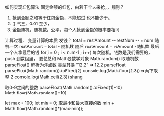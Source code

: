 如何实现红包算法
固定金额的红包，由若干个人来抢，，规则？

1. 抢到金额之和等于红包金额，不能超过  也不能少于。
2. 手气王，0.01 至少，
3. 金额随机，随机数，公平，每个人抢到金额的概率要相同

计算过程， 变量计算的本质
发钱？  total = restAmount --
restNum -- = num
随机一次  restAmount = total - 随机数
随后  restAmount = reAmount -随机数
最后一个人拿最后的钱  for(i = 0 ; i < num-1 ; i++)
每次随机，钱数是我们需要的， push 到数组里，
要使总和
Math是数学对象
Math.random() 取随机数
parseFloat() 解析为浮点数
类型转换 "12.2" => 12.2  parseFloat
parseFloat(Math.random()).toFixed(2)
console.log(Math.floor(2.3))  =>向下取整  2
console.log(Math.ceil(2.3))  shang 

取0-9之间的整数 parseFloat(Math.random().toFixed(1)*10)
Math.floor(Math.random()*10)

let max = 100;
let min = 0;
取最小和最大直接的数 min + Math.floor(Math.random()*(max-min));